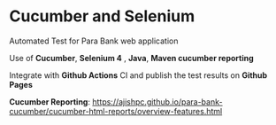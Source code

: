 # Cucumber and Selenium 

Automated Test for Para Bank web application

Use of **Cucumber**, **Selenium 4** , **Java**, **Maven cucumber reporting**

Integrate with **Github Actions** CI and publish the test results on **Github Pages**

**Cucumber Reporting**: https://ajishpc.github.io/para-bank-cucumber/cucumber-html-reports/overview-features.html
